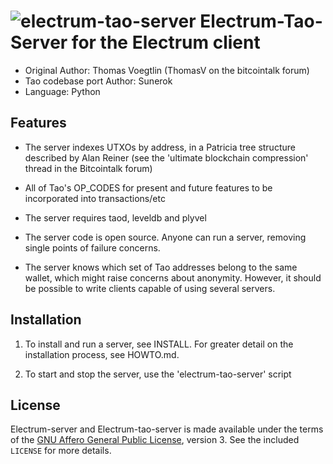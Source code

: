 ![electrum-tao-server](https://raw.githubusercontent.com/justinvforvendetta/electrum-tao-server/master/splash.png)
Electrum-Tao-Server for the Electrum client
=========================================

  * Original Author: Thomas Voegtlin (ThomasV on the bitcointalk forum)
  * Tao codebase port Author: Sunerok
  * Language: Python

Features
--------

  * The server indexes UTXOs by address, in a Patricia tree structure
    described by Alan Reiner (see the 'ultimate blockchain
    compression' thread in the Bitcointalk forum)

  * All of Tao's OP_CODES for present and future features to be incorporated into transactions/etc

  * The server requires taod, leveldb and plyvel

  * The server code is open source. Anyone can run a server, removing
    single points of failure concerns.

  * The server knows which set of Tao addresses belong to the same
    wallet, which might raise concerns about anonymity. However, it
    should be possible to write clients capable of using several
    servers.

Installation
------------

  1. To install and run a server, see INSTALL. For greater
     detail on the installation process, see HOWTO.md.

  2. To start and stop the server, use the 'electrum-tao-server' script


License
-------

Electrum-server and Electrum-tao-server is made available under the terms of the [GNU Affero General
Public License](http://www.gnu.org/licenses/agpl.html), version 3. See the 
included `LICENSE` for more details.

